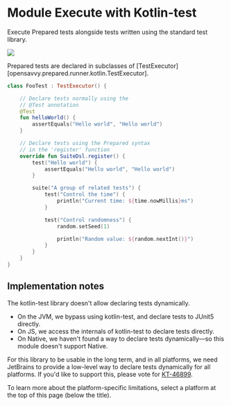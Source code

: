 # Module Execute with Kotlin-test

Execute Prepared tests alongside tests written using the standard test library.

<a href="https://search.maven.org/search?q=dev.opensavvy.prepared.runner-kotlin-test"><img src="https://img.shields.io/maven-central/v/dev.opensavvy.prepared/runner-kotlin-test.svg?label=Maven%20Central"></a>

Prepared tests are declared in subclasses of [TestExecutor][opensavvy.prepared.runner.kotlin.TestExecutor].

```kotlin
class FooTest : TestExecutor() {

	// Declare tests normally using the
	// @Test annotation
	@Test
	fun helloWorld() {
		assertEquals("Hello world", "Hello world")
	}

	// Declare tests using the Prepared syntax
	// in the 'register' function
	override fun SuiteDsl.register() {
		test("Hello world") {
			assertEquals("Hello world", "Hello world")
		}

		suite("A group of related tests") {
			test("Control the time") {
				println("Current time: ${time.nowMillis}ms")
			}

			test("Control randomness") {
				random.setSeed(1)

				println("Random value: ${random.nextInt()}")
			}
		}
	}
}
```

## Implementation notes

The kotlin-test library doesn't allow declaring tests dynamically.

- On the JVM, we bypass using kotlin-test, and declare tests to JUnit5 directly.
- On JS, we access the internals of kotlin-test to declare tests directly.
- On Native, we haven't found a way to declare tests dynamically—so this module doesn't support Native.

For this library to be usable in the long term, and in all platforms, we need JetBrains to provide a low-level way to
declare tests dynamically for all platforms. If you'd like to support this, please vote for [KT-46899](https://youtrack.jetbrains.com/issue/KT-46899/Dynamic-test-API).

To learn more about the platform-specific limitations, select a platform at the top of this page (below the title).
